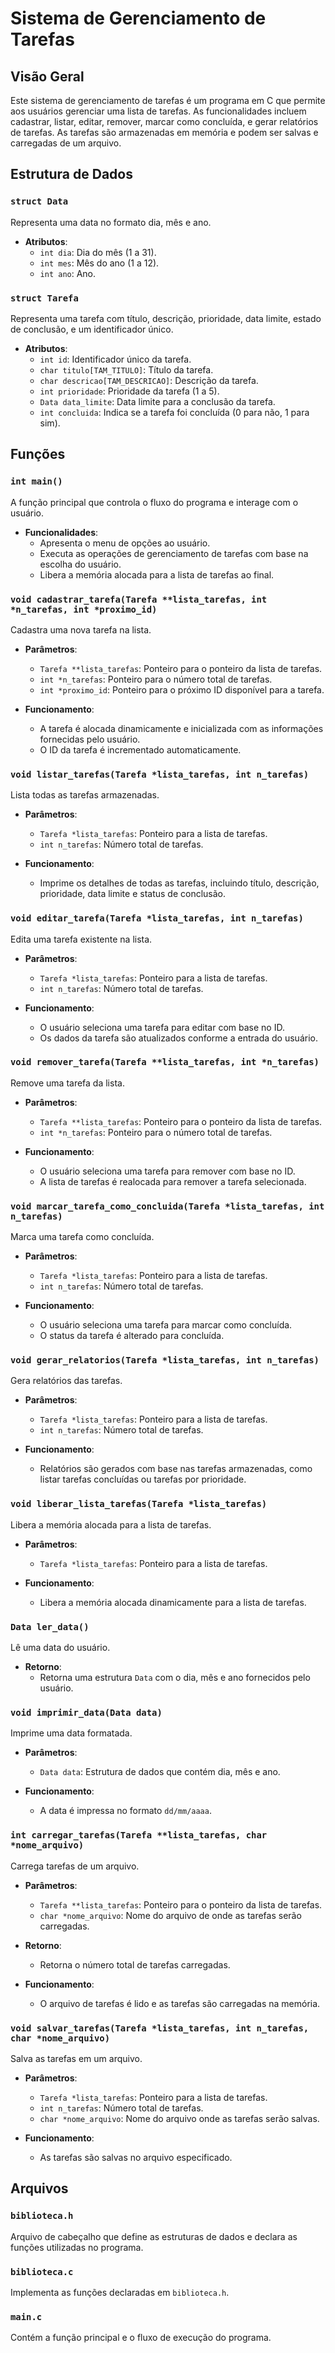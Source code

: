 # Sistema de Gerenciamento de Tarefas

## Visão Geral
Este sistema de gerenciamento de tarefas é um programa em C que permite aos usuários gerenciar uma lista de tarefas. As funcionalidades incluem cadastrar, listar, editar, remover, marcar como concluída, e gerar relatórios de tarefas. As tarefas são armazenadas em memória e podem ser salvas e carregadas de um arquivo.

## Estrutura de Dados

### `struct Data`
Representa uma data no formato dia, mês e ano.

- **Atributos**:
  - `int dia`: Dia do mês (1 a 31).
  - `int mes`: Mês do ano (1 a 12).
  - `int ano`: Ano.

### `struct Tarefa`
Representa uma tarefa com título, descrição, prioridade, data limite, estado de conclusão, e um identificador único.

- **Atributos**:
  - `int id`: Identificador único da tarefa.
  - `char titulo[TAM_TITULO]`: Título da tarefa.
  - `char descricao[TAM_DESCRICAO]`: Descrição da tarefa.
  - `int prioridade`: Prioridade da tarefa (1 a 5).
  - `Data data_limite`: Data limite para a conclusão da tarefa.
  - `int concluida`: Indica se a tarefa foi concluída (0 para não, 1 para sim).

## Funções

### `int main()`
A função principal que controla o fluxo do programa e interage com o usuário.

- **Funcionalidades**:
  - Apresenta o menu de opções ao usuário.
  - Executa as operações de gerenciamento de tarefas com base na escolha do usuário.
  - Libera a memória alocada para a lista de tarefas ao final.

### `void cadastrar_tarefa(Tarefa **lista_tarefas, int *n_tarefas, int *proximo_id)`
Cadastra uma nova tarefa na lista.

- **Parâmetros**:
  - `Tarefa **lista_tarefas`: Ponteiro para o ponteiro da lista de tarefas.
  - `int *n_tarefas`: Ponteiro para o número total de tarefas.
  - `int *proximo_id`: Ponteiro para o próximo ID disponível para a tarefa.

- **Funcionamento**:
  - A tarefa é alocada dinamicamente e inicializada com as informações fornecidas pelo usuário.
  - O ID da tarefa é incrementado automaticamente.

### `void listar_tarefas(Tarefa *lista_tarefas, int n_tarefas)`
Lista todas as tarefas armazenadas.

- **Parâmetros**:
  - `Tarefa *lista_tarefas`: Ponteiro para a lista de tarefas.
  - `int n_tarefas`: Número total de tarefas.

- **Funcionamento**:
  - Imprime os detalhes de todas as tarefas, incluindo título, descrição, prioridade, data limite e status de conclusão.

### `void editar_tarefa(Tarefa *lista_tarefas, int n_tarefas)`
Edita uma tarefa existente na lista.

- **Parâmetros**:
  - `Tarefa *lista_tarefas`: Ponteiro para a lista de tarefas.
  - `int n_tarefas`: Número total de tarefas.

- **Funcionamento**:
  - O usuário seleciona uma tarefa para editar com base no ID.
  - Os dados da tarefa são atualizados conforme a entrada do usuário.

### `void remover_tarefa(Tarefa **lista_tarefas, int *n_tarefas)`
Remove uma tarefa da lista.

- **Parâmetros**:
  - `Tarefa **lista_tarefas`: Ponteiro para o ponteiro da lista de tarefas.
  - `int *n_tarefas`: Ponteiro para o número total de tarefas.

- **Funcionamento**:
  - O usuário seleciona uma tarefa para remover com base no ID.
  - A lista de tarefas é realocada para remover a tarefa selecionada.

### `void marcar_tarefa_como_concluida(Tarefa *lista_tarefas, int n_tarefas)`
Marca uma tarefa como concluída.

- **Parâmetros**:
  - `Tarefa *lista_tarefas`: Ponteiro para a lista de tarefas.
  - `int n_tarefas`: Número total de tarefas.

- **Funcionamento**:
  - O usuário seleciona uma tarefa para marcar como concluída.
  - O status da tarefa é alterado para concluída.

### `void gerar_relatorios(Tarefa *lista_tarefas, int n_tarefas)`
Gera relatórios das tarefas.

- **Parâmetros**:
  - `Tarefa *lista_tarefas`: Ponteiro para a lista de tarefas.
  - `int n_tarefas`: Número total de tarefas.

- **Funcionamento**:
  - Relatórios são gerados com base nas tarefas armazenadas, como listar tarefas concluídas ou tarefas por prioridade.

### `void liberar_lista_tarefas(Tarefa *lista_tarefas)`
Libera a memória alocada para a lista de tarefas.

- **Parâmetros**:
  - `Tarefa *lista_tarefas`: Ponteiro para a lista de tarefas.

- **Funcionamento**:
  - Libera a memória alocada dinamicamente para a lista de tarefas.

### `Data ler_data()`
Lê uma data do usuário.

- **Retorno**:
  - Retorna uma estrutura `Data` com o dia, mês e ano fornecidos pelo usuário.

### `void imprimir_data(Data data)`
Imprime uma data formatada.

- **Parâmetros**:
  - `Data data`: Estrutura de dados que contém dia, mês e ano.

- **Funcionamento**:
  - A data é impressa no formato `dd/mm/aaaa`.

### `int carregar_tarefas(Tarefa **lista_tarefas, char *nome_arquivo)`
Carrega tarefas de um arquivo.

- **Parâmetros**:
  - `Tarefa **lista_tarefas`: Ponteiro para o ponteiro da lista de tarefas.
  - `char *nome_arquivo`: Nome do arquivo de onde as tarefas serão carregadas.

- **Retorno**:
  - Retorna o número total de tarefas carregadas.

- **Funcionamento**:
  - O arquivo de tarefas é lido e as tarefas são carregadas na memória.

### `void salvar_tarefas(Tarefa *lista_tarefas, int n_tarefas, char *nome_arquivo)`
Salva as tarefas em um arquivo.

- **Parâmetros**:
  - `Tarefa *lista_tarefas`: Ponteiro para a lista de tarefas.
  - `int n_tarefas`: Número total de tarefas.
  - `char *nome_arquivo`: Nome do arquivo onde as tarefas serão salvas.

- **Funcionamento**:
  - As tarefas são salvas no arquivo especificado.

## Arquivos

### `biblioteca.h`
Arquivo de cabeçalho que define as estruturas de dados e declara as funções utilizadas no programa.

### `biblioteca.c`
Implementa as funções declaradas em `biblioteca.h`.

### `main.c`
Contém a função principal e o fluxo de execução do programa.
